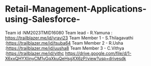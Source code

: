 # Retail-Management-Applications-using-Salesforce-
Team id :NM2023TMID16080
Team lead - R.Yamuna : https://trailblazer.me/id/yravi23
Team Member 1 - S.Thilagavathi :https://trailblazer.me/id/tsuba64
Team Member 2 - R.Usha :https://trailblazer.me/id/uusha8
Team Member 3 - C.Vithya :https://trailblazer.me/id/vithc
https://drive.google.com/file/d/1-X6xxQHYXIinyCM1yGqXkuQeHsgXX6zP/view?usp=drivesdk
